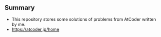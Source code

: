 ## Summary
* This repository stores some solutions of problems from AtCoder written by me.
* https://atcoder.jp/home